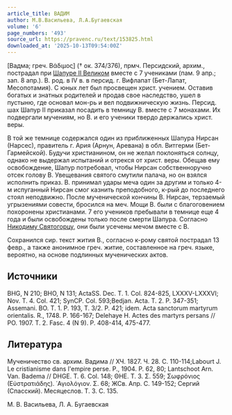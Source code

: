 ```yaml
---
article_title: ВАДИМ
author: М.В.Васильева, Л.А.Бугаевская
volume: '6'
page_numbers: '493'
source_url: https://pravenc.ru/text/153825.html
downloaded_at: '2025-10-13T09:54:00Z'
---
```


[Вадма; греч. Βάδιμος] († ок. 374/376), прмч. Персидский, архим., пострадал при [Шапуре II Великом](<https://pravenc.ru/text/Шапуре II Великом.html>) вместе с 7 учениками (пам. 9 апр.; зап. 8 апр.). В. род. в IV в. в персид. г. Вифлапат (Бет-Лапат, Месопотамия). С юных лет был просвещен христ. учением. Оставив богатых и знатных родителей и продав свое наследство, ушел в пустыню, где основал мон-рь и вел подвижническую жизнь. Персид. шах Шапур II приказал посадить в темницу В. вместе с 7 монахами. Их подвергали мучениям, но В. и его ученики твердо держались христ. веры.

В той же темнице содержался один из приближенных Шапура Нирсан (Нарсес), правитель г. Ария (Арнун, Аревана) в обл. Витгерми (Бет-Гармейской). Будучи христианином, он не желал поклоняться солнцу, однако не выдержал испытаний и отрекся от христ. веры. Обещав ему освобождение, Шапур потребовал, чтобы Нирсан собственноручно отсек голову В. Увещевания святого смутили палача, но он взялся исполнить приказ. В. принимал удары меча один за другим и только 4-м испуганный Нирсан смог казнить преподобного, к-рый до последнего стоял неподвижно. После мученической кончины В. Нирсан, терзаемый угрызениями совести, бросился на меч. Мощи В. были с благоговением похоронены христианами. 7 его учеников пребывали в темнице еще 4 года и были освобождены только после смерти Шапура. Согласно [Никодиму Святогорцу,](<https://pravenc.ru/text/Никодиму Святогорцу .html>) они были усечены мечом вместе с В.

Сохранился сир. текст жития В., согласно к-рому святой пострадал 13 февр., а также анонимное греч. житие, составленное на греч. языке, вероятно, на основе подлинных мученических актов.

## Источники

BHG, N 210; BHO, N 131; ActaSS. Dec. T. 1. Col. 824-825, LXXXV-LXXXVI; Nov. T. 4. Col. 421; SynCP. Col. 593;Bedjan. Acta. T. 2. P. 347-351; Assemani. BO. T. 1. P. 193, T. 3/2. P. 421; idem. Acta sanctorum martyrum orientalis. R., 1748. P. 166-167; Delehaye H. Actes des martyrs persans // PO. 1907. T. 2. Fasc. 4 (N 9). P. 408-414, 475-477.

## Литература

Мученичество св. архим. Вадима // ХЧ. 1827. Ч. 28. С. 110-114;Labourt J. Le cristianisme dans l'empire perse. P., 1904. P. 62, 80; Lantschoot Arn. Van. Badema // DHGE. T. 6. Col. 148; ΘΗΕ. Τ. 3. Σ. 559; Σωφρόνιος (Εὐστρατιάδης). ῾Αγιολόγιον. Σ. 68; ЖСв. Апр. С. 149-152; Сергий (Спасский). Месяцеслов. Т. 3. С. 135.

М. В. Васильева, Л. А. Бугаевская
